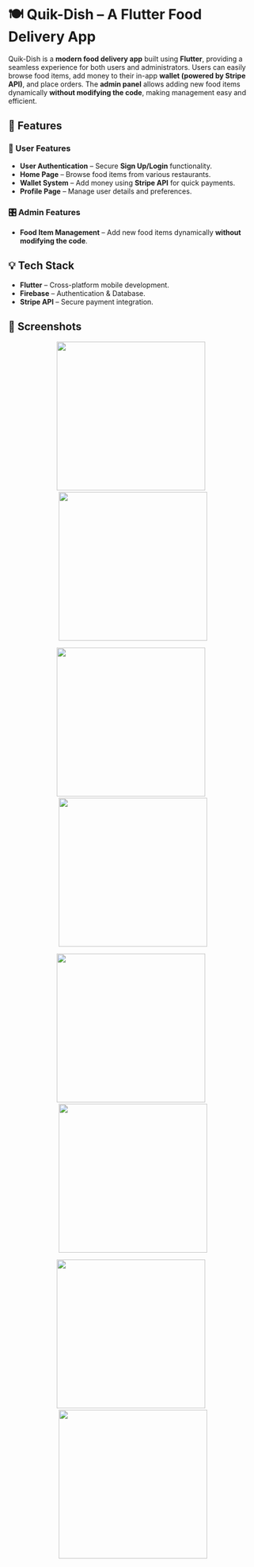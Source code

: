 # 🍽️ Quik-Dish – A Flutter Food Delivery App  

Quik-Dish is a **modern food delivery app** built using **Flutter**, providing a seamless experience for both users and administrators. Users can easily browse food items, add money to their in-app **wallet (powered by Stripe API)**, and place orders. The **admin panel** allows adding new food items dynamically **without modifying the code**, making management easy and efficient.  

## 🚀 Features  

### 🔑 User Features  
- **User Authentication** – Secure **Sign Up/Login** functionality.  
- **Home Page** – Browse food items from various restaurants.  
- **Wallet System** – Add money using **Stripe API** for quick payments.  
- **Profile Page** – Manage user details and preferences.  

### 🎛 Admin Features  
- **Food Item Management** – Add new food items dynamically **without modifying the code**.    

## 💡 Tech Stack  
- **Flutter** – Cross-platform mobile development.  
- **Firebase** – Authentication & Database.  
- **Stripe API** – Secure payment integration.  

## 📸 Screenshots  

<p align="center">
  <img src="https://github.com/Nyjel-vinoy/Quik-dish/blob/c5e294ced69c08e1af32e84d19098a0a0fbbc9af/screenshot1.jpeg" width="300"> &nbsp;
  <img src="https://github.com/Nyjel-vinoy/Quik-dish/blob/1b2955016eb2c3bb3dd6bff6f06b7729fc947a99/screenshot2.jpeg" width="300">
</p>

<p align="center">
  <img src="https://github.com/Nyjel-vinoy/Quik-dish/blob/1b2955016eb2c3bb3dd6bff6f06b7729fc947a99/screenshot3.jpeg" width="300"> &nbsp;
  <img src="https://github.com/Nyjel-vinoy/Quik-dish/blob/1b2955016eb2c3bb3dd6bff6f06b7729fc947a99/screenshot4.jpeg" width="300">
</p>

<p align="center">
  <img src="https://github.com/Nyjel-vinoy/Quik-dish/blob/1b2955016eb2c3bb3dd6bff6f06b7729fc947a99/screenshot5.jpeg" width="300"> &nbsp;
  <img src="https://github.com/Nyjel-vinoy/Quik-dish/blob/1b2955016eb2c3bb3dd6bff6f06b7729fc947a99/screenshot6.jpeg" width="300">
</p>

<p align="center">
  <img src="https://github.com/Nyjel-vinoy/Quik-dish/blob/b943654ef7b6505c7012edfeb9e6c096e07d7691/screenshot17.jpeg" width="300"> &nbsp;
  <img src="https://github.com/Nyjel-vinoy/Quik-dish/blob/1b2955016eb2c3bb3dd6bff6f06b7729fc947a99/screenshot8.jpeg" width="300">
</p>




